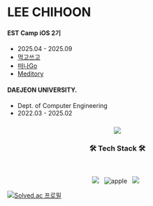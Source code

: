 # LEE CHIHOON              

#### EST Camp iOS 2기
- 2025.04 - 2025.09
- [먹고쓰고](https://github.com/leekangho0/EatStoreTrack)
- [떠나Go](https://github.com/iOS-EST-2nd-LeaveGo/LeaveGo/tree/main?tab=readme-ov-file)
- [Meditory](https://github.com/est-ios-3nd-team4/Meditory)


#### DAEJEON UNIVERSITY.
- Dept. of Computer Engineering
- 2022.03 - 2025.02

<h3 align="center"><a href="https://medium.com/@dlclgns152615"><img src="https://img.shields.io/badge/medium-000000?style=for-the-badge&logo=medium&logoColor=white"/></a>

### <h3 align="center"><b>🛠 Tech Stack 🛠</b></h3>
</br>
<p align="center">
<img src="https://img.shields.io/badge/Swift-FA7343?style=for-the-badge&logo=swift&logoColor=white"/></a> &nbsp
<img alt="apple" src ="https://img.shields.io/badge/iOS-FFFFFF?&style=for-the-badge&logo=Apple&logoColor=black"/> &nbsp
<img src="https://img.shields.io/badge/reactivex-B7178C?style=for-the-badge&logo=B7178C&logoColor=white"/></a> &nbsp

[![Solved.ac 프로필](http://mazassumnida.wtf/api/mini/generate_badge?boj=dlclgns1526)](https://solved.ac/dlclgns1526)
